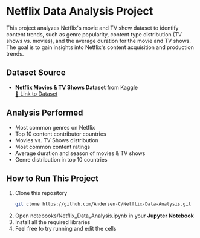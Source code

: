 ﻿# Netflix Data Analysis Project

This project analyzes Netflix's movie and TV show dataset to identify content trends, such as genre popularity, content type distribution (TV shows vs. movies), and the average duration for the movie and TV shows. The goal is to gain insights into Netflix's content acquisition and production trends.

## Dataset Source
- **Netflix Movies & TV Shows Dataset** from Kaggle  
  [🔗 Link to Dataset](https://www.kaggle.com/datasets/shivamb/netflix-shows)

## Analysis Performed
- Most common genres on Netflix  
- Top 10 content contributor countries
- Movies vs. TV Shows distribution  
- Most common content ratings  
- Average duration and season of movies & TV shows  
- Genre distribution in top 10 countries

## How to Run This Project
1. Clone this repository
   ```bash
   git clone https://github.com/Andersen-C/Netflix-Data-Analysis.git
2. Open notebooks/Netflix_Data_Analysis.ipynb in your **Jupyter Notebook**
3. Install all the required libraries
4. Feel free to try running and edit the cells 
